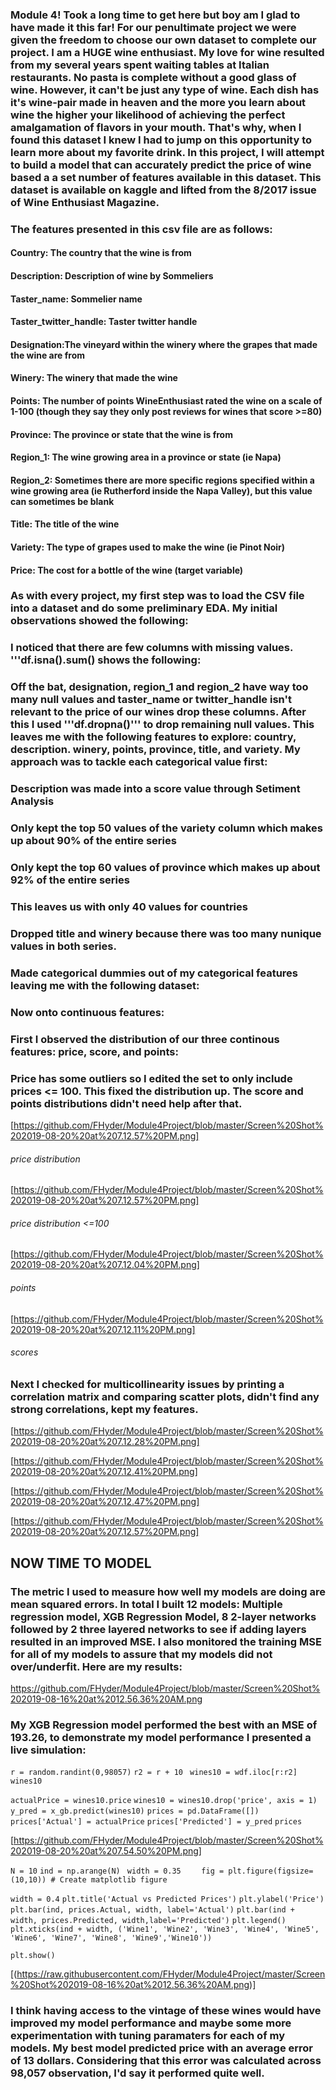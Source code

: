 

### Module 4! Took a long time to get here but boy am I glad to have made it this far! For our penultimate project we were given the freedom to choose our own dataset to complete our project. I am a HUGE wine enthusiast. My love for wine resulted from my several years spent waiting tables at Italian restaurants. No pasta is complete without a good glass of wine. However, it can't be just any type of wine. Each dish has it's wine-pair made in heaven and the more you learn about wine the higher your likelihood of achieving the perfect amalgamation of flavors in your mouth. That's why, when I found this dataset I knew I had to jump on this opportunity to learn more about my favorite drink. In this project, I will attempt to build a model that can accurately predict the price of wine based a a set number of features available in this dataset. This dataset is available on kaggle and lifted from the 8/2017 issue of Wine Enthusiast Magazine.


### The features presented in this csv file are as follows:

#### Country: The country that the wine is from
#### Description: Description of wine by Sommeliers
#### Taster_name: Sommelier name
#### Taster_twitter_handle: Taster twitter handle
#### Designation:The vineyard within the winery where the grapes that made the wine are from
#### Winery: The winery that made the wine
#### Points: The number of points WineEnthusiast rated the wine on a scale of 1-100 (though they say they only post reviews for wines that score >=80)
#### Province: The province or state that the wine is from
#### Region_1: The wine growing area in a province or state (ie Napa)
#### Region_2: Sometimes there are more specific regions specified within a wine growing area (ie Rutherford inside the Napa Valley), but this value can sometimes be blank
#### Title: The title of the wine
#### Variety: The type of grapes used to make the wine (ie Pinot Noir)
#### Price: The cost for a bottle of the wine (target variable)

### As with every project, my first step was to load the CSV file into a dataset and do some preliminary EDA. My initial observations showed the following:

[](https://github.com/FHyder/Module4Project/blob/master/Screen%20Shot%202019-08-20%20at%207.10.05%20PM.png)

### I noticed that there are few columns with missing values. '''df.isna().sum() shows the following:
### Off the bat, designation, region_1 and region_2 have way too many null values and taster_name or twitter_handle isn't relevant to the price of our wines drop these columns. After this I used '''df.dropna()''' to drop remaining null values. This leaves me with the following features to explore: country, description. winery, points, province, title, and variety. My approach was to tackle each categorical value first:

### Description was made into a score value through Setiment Analysis 
### Only kept the top 50 values of the variety column which makes up about 90% of the entire series
### Only kept the top 60 values of province which makes up about 92% of the entire series
### This leaves us with only 40 values for countries
### Dropped title and winery because there was too many nunique values in both series.
### Made categorical dummies out of my categorical features leaving me with the following dataset:


### Now onto continuous features:
### First I observed the distribution of our three continous features: price, score, and points: 
### Price has some outliers so I edited the set to only include prices <= 100. This fixed the distribution up. The score and points distributions didn't need help after that. 

[https://github.com/FHyder/Module4Project/blob/master/Screen%20Shot%202019-08-20%20at%207.12.57%20PM.png]
###### price distribution



[https://github.com/FHyder/Module4Project/blob/master/Screen%20Shot%202019-08-20%20at%207.12.57%20PM.png]
###### price distribution <=100


[https://github.com/FHyder/Module4Project/blob/master/Screen%20Shot%202019-08-20%20at%207.12.04%20PM.png]
###### points

[https://github.com/FHyder/Module4Project/blob/master/Screen%20Shot%202019-08-20%20at%207.12.11%20PM.png]
###### scores


### Next I checked for multicollinearity issues by printing a correlation matrix and comparing scatter plots, didn't find any strong correlations, kept my features.

[https://github.com/FHyder/Module4Project/blob/master/Screen%20Shot%202019-08-20%20at%207.12.28%20PM.png]

[https://github.com/FHyder/Module4Project/blob/master/Screen%20Shot%202019-08-20%20at%207.12.41%20PM.png]

[https://github.com/FHyder/Module4Project/blob/master/Screen%20Shot%202019-08-20%20at%207.12.47%20PM.png]

[https://github.com/FHyder/Module4Project/blob/master/Screen%20Shot%202019-08-20%20at%207.12.57%20PM.png]

## NOW TIME TO MODEL

### The metric I used to measure how well my models are doing are mean squared errors. In total I built 12 models: Multiple regression model, XGB Regression Model, 8 2-layer networks followed by 2 three layered networks to see if adding layers resulted in an improved MSE. I also monitored the training MSE for all of my models to assure that my models did not over/underfit. Here are my results:

https://github.com/FHyder/Module4Project/blob/master/Screen%20Shot%202019-08-16%20at%2012.56.36%20AM.png

### My XGB Regression model performed the best with an MSE of 193.26, to demonstrate my model performance I presented a live simulation:


```r = random.randint(0,98057)```
```r2 = r + 10 ```
```wines10 = wdf.iloc[r:r2]```
```wines10```






```actualPrice = wines10.price```
```wines10 = wines10.drop('price', axis = 1)```
```y_pred = x_gb.predict(wines10)```
```prices = pd.DataFrame([])```
```prices['Actual'] = actualPrice```
```prices['Predicted'] = y_pred```
```prices```


[https://github.com/FHyder/Module4Project/blob/master/Screen%20Shot%202019-08-20%20at%207.54.50%20PM.png]


```N = 10```
```ind = np.arange(N) ```
```width = 0.35    ```
```fig = plt.figure(figsize=(10,10)) # Create matplotlib figure```



```width = 0.4```
```plt.title('Actual vs Predicted Prices')```
```plt.ylabel('Price')```
```plt.bar(ind, prices.Actual, width, label='Actual')```
```plt.bar(ind + width, prices.Predicted, width,label='Predicted')```
```plt.legend()```
```plt.xticks(ind + width, ('Wine1', 'Wine2', 'Wine3', 'Wine4', 'Wine5', 'Wine6', 'Wine7', 'Wine8', 'Wine9','Wine10'))```

```plt.show()```


[(https://raw.githubusercontent.com/FHyder/Module4Project/master/Screen%20Shot%202019-08-16%20at%2012.56.36%20AM.png)]

###  I think having access to the vintage of these wines would have improved my model performance and maybe some more experimentation with tuning paramaters for each of my models. My best model predicted price with an average error of 13 dollars. Considering that this error was calculated across 98,057 observation, I'd say it performed quite well.
